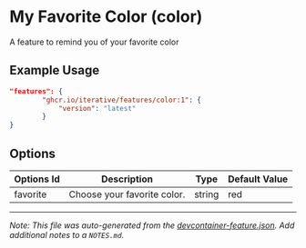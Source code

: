 
# My Favorite Color (color)

A feature to remind you of your favorite color

## Example Usage

```json
"features": {
        "ghcr.io/iterative/features/color:1": {
            "version": "latest"
        }
}
```

## Options

| Options Id | Description | Type | Default Value |
|-----|-----|-----|-----|
| favorite | Choose your favorite color. | string | red |



---

_Note: This file was auto-generated from the [devcontainer-feature.json](https://github.com/iterative/features/blob/main/src/dvc/devcontainer-feature.json).  Add additional notes to a `NOTES.md`._
